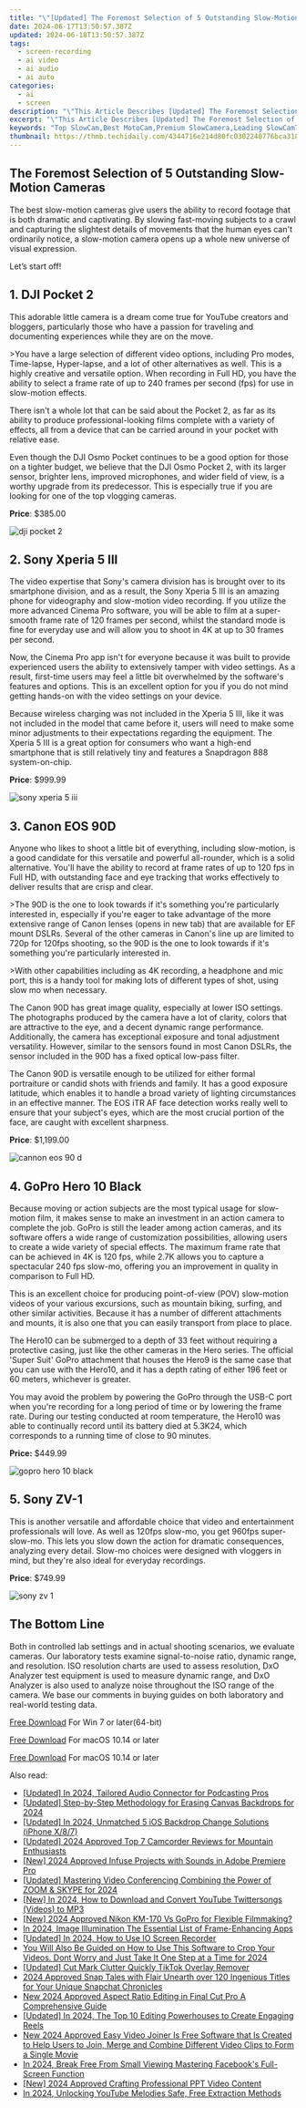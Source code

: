 ```yaml
---
title: "\"[Updated] The Foremost Selection of 5 Outstanding Slow-Motion Cameras for 2024\""
date: 2024-06-17T13:50:57.387Z
updated: 2024-06-18T13:50:57.387Z
tags: 
  - screen-recording
  - ai video
  - ai audio
  - ai auto
categories: 
  - ai
  - screen
description: "\"This Article Describes [Updated] The Foremost Selection of 5 Outstanding Slow-Motion Cameras for 2024\""
excerpt: "\"This Article Describes [Updated] The Foremost Selection of 5 Outstanding Slow-Motion Cameras for 2024\""
keywords: "Top SlowCam,Best MotoCam,Premium SlowCamera,Leading SlowCamTech,Elite SlowShotCams,Superior SlowCamGear,Top SlowMotionCameras"
thumbnail: https://thmb.techidaily.com/4344716e214d80fc0302240776bca3183fcb221b8492651a99a24a405c1e3fa0.jpg
---
```


## The Foremost Selection of 5 Outstanding Slow-Motion Cameras

The best slow-motion cameras give users the ability to record footage that is both dramatic and captivating. By slowing fast-moving subjects to a crawl and capturing the slightest details of movements that the human eyes can't ordinarily notice, a slow-motion camera opens up a whole new universe of visual expression.

Let’s start off!

## 1\. DJI Pocket 2

This adorable little camera is a dream come true for YouTube creators and bloggers, particularly those who have a passion for traveling and documenting experiences while they are on the move.

\>You have a large selection of different video options, including Pro modes, Time-lapse, Hyper-lapse, and a lot of other alternatives as well. This is a highly creative and versatile option. When recording in Full HD, you have the ability to select a frame rate of up to 240 frames per second (fps) for use in slow-motion effects.

There isn't a whole lot that can be said about the Pocket 2, as far as its ability to produce professional-looking films complete with a variety of effects, all from a device that can be carried around in your pocket with relative ease.

Even though the DJI Osmo Pocket continues to be a good option for those on a tighter budget, we believe that the DJI Osmo Pocket 2, with its larger sensor, brighter lens, improved microphones, and wider field of view, is a worthy upgrade from its predecessor. This is especially true if you are looking for one of the top vlogging cameras.

**Price**: $385.00

![dji pocket 2](https://images.wondershare.com/filmora/article-images/2022/11/dji-pocket-2.jpg)

## 2\. Sony Xperia 5 III

The video expertise that Sony's camera division has is brought over to its smartphone division, and as a result, the Sony Xperia 5 III is an amazing phone for videography and slow-motion video recording. If you utilize the more advanced Cinema Pro software, you will be able to film at a super-smooth frame rate of 120 frames per second, whilst the standard mode is fine for everyday use and will allow you to shoot in 4K at up to 30 frames per second.

Now, the Cinema Pro app isn't for everyone because it was built to provide experienced users the ability to extensively tamper with video settings. As a result, first-time users may feel a little bit overwhelmed by the software's features and options. This is an excellent option for you if you do not mind getting hands-on with the video settings on your device.

Because wireless charging was not included in the Xperia 5 III, like it was not included in the model that came before it, users will need to make some minor adjustments to their expectations regarding the equipment. The Xperia 5 III is a great option for consumers who want a high-end smartphone that is still relatively tiny and features a Snapdragon 888 system-on-chip.

**Price**: $999.99

![sony xperia 5 iii](https://images.wondershare.com/filmora/article-images/2022/11/sony-xperia-5-iii.jpg)

## 3\. Canon EOS 90D

Anyone who likes to shoot a little bit of everything, including slow-motion, is a good candidate for this versatile and powerful all-rounder, which is a solid alternative. You'll have the ability to record at frame rates of up to 120 fps in Full HD, with outstanding face and eye tracking that works effectively to deliver results that are crisp and clear.

\>The 90D is the one to look towards if it's something you're particularly interested in, especially if you're eager to take advantage of the more extensive range of Canon lenses (opens in new tab) that are available for EF mount DSLRs. Several of the other cameras in Canon's line up are limited to 720p for 120fps shooting, so the 90D is the one to look towards if it's something you're particularly interested in.

\>With other capabilities including as 4K recording, a headphone and mic port, this is a handy tool for making lots of different types of shot, using slow mo when necessary.

The Canon 90D has great image quality, especially at lower ISO settings. The photographs produced by the camera have a lot of clarity, colors that are attractive to the eye, and a decent dynamic range performance. Additionally, the camera has exceptional exposure and tonal adjustment versatility. However, similar to the sensors found in most Canon DSLRs, the sensor included in the 90D has a fixed optical low-pass filter.

The Canon 90D is versatile enough to be utilized for either formal portraiture or candid shots with friends and family. It has a good exposure latitude, which enables it to handle a broad variety of lighting circumstances in an effective manner. The EOS iTR AF face detection works really well to ensure that your subject's eyes, which are the most crucial portion of the face, are caught with excellent sharpness.

**Price**: $1,199.00

![cannon eos 90 d](https://images.wondershare.com/filmora/article-images/2022/11/cannon-eos-90-d.jpg)

## 4\. GoPro Hero 10 Black

Because moving or action subjects are the most typical usage for slow-motion film, it makes sense to make an investment in an action camera to complete the job. GoPro is still the leader among action cameras, and its software offers a wide range of customization possibilities, allowing users to create a wide variety of special effects. The maximum frame rate that can be achieved in 4K is 120 fps, while 2.7K allows you to capture a spectacular 240 fps slow-mo, offering you an improvement in quality in comparison to Full HD.

This is an excellent choice for producing point-of-view (POV) slow-motion videos of your various excursions, such as mountain biking, surfing, and other similar activities. Because it has a number of different attachments and mounts, it is also one that you can easily transport from place to place.

The Hero10 can be submerged to a depth of 33 feet without requiring a protective casing, just like the other cameras in the Hero series. The official 'Super Suit' GoPro attachment that houses the Hero9 is the same case that you can use with the Hero10, and it has a depth rating of either 196 feet or 60 meters, whichever is greater.

You may avoid the problem by powering the GoPro through the USB-C port when you're recording for a long period of time or by lowering the frame rate. During our testing conducted at room temperature, the Hero10 was able to continually record until its battery died at 5.3K24, which corresponds to a running time of close to 90 minutes.

**Price:** $449.99

![gopro hero 10 black](https://images.wondershare.com/filmora/article-images/2022/11/gopro-hero-10-black.jpg)

## 5\. Sony ZV-1

This is another versatile and affordable choice that video and entertainment professionals will love. As well as 120fps slow-mo, you get 960fps super-slow-mo. This lets you slow down the action for dramatic consequences, analyzing every detail. Slow-mo choices were designed with vloggers in mind, but they're also ideal for everyday recordings.

**Price**: $749.99

![sony zv 1](https://images.wondershare.com/filmora/article-images/2022/11/sony-zv-1.jpeg)

## The Bottom Line

Both in controlled lab settings and in actual shooting scenarios, we evaluate cameras. Our laboratory tests examine signal-to-noise ratio, dynamic range, and resolution. ISO resolution charts are used to assess resolution, DxO Analyzer test equipment is used to measure dynamic range, and DxO Analyzer is also used to analyze noise throughout the ISO range of the camera. We base our comments in buying guides on both laboratory and real-world testing data.

[Free Download](https://tools.techidaily.com/wondershare/filmora/download/) For Win 7 or later(64-bit)

[Free Download](https://tools.techidaily.com/wondershare/filmora/download/) For macOS 10.14 or later

[Free Download](https://tools.techidaily.com/wondershare/filmora/download/) For macOS 10.14 or later

<ins class="adsbygoogle"
     style="display:block"
     data-ad-format="autorelaxed"
     data-ad-client="ca-pub-7571918770474297"
     data-ad-slot="1223367746"></ins>

<ins class="adsbygoogle"
     style="display:block"
     data-ad-format="autorelaxed"
     data-ad-client="ca-pub-7571918770474297"
     data-ad-slot="1223367746"></ins>



<ins class="adsbygoogle"
     style="display:block"
     data-ad-client="ca-pub-7571918770474297"
     data-ad-slot="8358498916"
     data-ad-format="auto"
     data-full-width-responsive="true"></ins>


<span class="atpl-alsoreadstyle">Also read:</span>
<div><ul>
<li><a href="https://fox-boxes.techidaily.com/updated-in-2024-tailored-audio-connector-for-podcasting-pros/"><u>[Updated] In 2024, Tailored Audio Connector for Podcasting Pros</u></a></li>
<li><a href="https://fox-boxes.techidaily.com/updated-step-by-step-methodology-for-erasing-canvas-backdrops-for-2024/"><u>[Updated] Step-by-Step Methodology for Erasing Canvas Backdrops for 2024</u></a></li>
<li><a href="https://fox-boxes.techidaily.com/updated-in-2024-unmatched-5-ios-backdrop-change-solutions-iphone-x87/"><u>[Updated] In 2024, Unmatched 5 iOS Backdrop Change Solutions (iPhone X/8/7)</u></a></li>
<li><a href="https://fox-boxes.techidaily.com/updated-2024-approved-top-7-camcorder-reviews-for-mountain-enthusiasts/"><u>[Updated] 2024 Approved  Top 7 Camcorder Reviews for Mountain Enthusiasts</u></a></li>
<li><a href="https://fox-boxes.techidaily.com/new-2024-approved-infuse-projects-with-sounds-in-adobe-premiere-pro/"><u>[New] 2024 Approved  Infuse Projects with Sounds in Adobe Premiere Pro</u></a></li>
<li><a href="https://fox-boxes.techidaily.com/updated-mastering-video-conferencing-combining-the-power-of-zoom-and-skype-for-2024/"><u>[Updated] Mastering Video Conferencing  Combining the Power of ZOOM & SKYPE for 2024</u></a></li>
<li><a href="https://fox-boxes.techidaily.com/new-in-2024-how-to-download-and-convert-youtube-twittersongs-videos-to-mp3/"><u>[New] In 2024, How to Download and Convert YouTube Twittersongs (Videos) to MP3</u></a></li>
<li><a href="https://fox-boxes.techidaily.com/new-2024-approved-nikon-km-170-vs-gopro-for-flexible-filmmaking/"><u>[New] 2024 Approved  Nikon KM-170 Vs GoPro for Flexible Filmmaking?</u></a></li>
<li><a href="https://fox-boxes.techidaily.com/in-2024-image-illumination-the-essential-list-of-frame-enhancing-apps/"><u>In 2024, Image Illumination  The Essential List of Frame-Enhancing Apps</u></a></li>
<li><a href="https://screen-capture.techidaily.com/updated-in-2024-how-to-use-io-screen-recorder/"><u>[Updated] In 2024, How to Use IO Screen Recorder</u></a></li>
<li><a href="https://ai-editing-video.techidaily.com/you-will-also-be-guided-on-how-to-use-this-software-to-crop-your-videos-dont-worry-and-just-take-it-one-step-at-a-time-for-2024/"><u>You Will Also Be Guided on How to Use This Software to Crop Your Videos. Dont Worry and Just Take It One Step at a Time for 2024</u></a></li>
<li><a href="https://tiktok-videos.techidaily.com/updated-cut-mark-clutter-quickly-tiktok-overlay-remover/"><u>[Updated] Cut Mark Clutter Quickly  TikTok Overlay Remover</u></a></li>
<li><a href="https://snapchat-videos.techidaily.com/2024-approved-snap-tales-with-flair-unearth-over-120-ingenious-titles-for-your-unique-snapchat-chronicles/"><u>2024 Approved  Snap Tales with Flair  Unearth over 120 Ingenious Titles for Your Unique Snapchat Chronicles</u></a></li>
<li><a href="https://video-content-creator.techidaily.com/new-2024-approved-aspect-ratio-editing-in-final-cut-pro-a-comprehensive-guide/"><u>New 2024 Approved Aspect Ratio Editing in Final Cut Pro A Comprehensive Guide</u></a></li>
<li><a href="https://instagram-video-files.techidaily.com/updated-in-2024-the-top-10-editing-powerhouses-to-create-engaging-reels/"><u>[Updated] In 2024, The Top 10 Editing Powerhouses to Create Engaging Reels</u></a></li>
<li><a href="https://video-creation-software.techidaily.com/new-2024-approved-easy-video-joiner-is-free-software-that-is-created-to-help-users-to-join-merge-and-combine-different-video-clips-to-form-a-single-movie/"><u>New 2024 Approved Easy Video Joiner Is Free Software that Is Created to Help Users to Join, Merge and Combine Different Video Clips to Form a Single Movie</u></a></li>
<li><a href="https://facebook-video-content.techidaily.com/in-2024-break-free-from-small-viewing-mastering-facebooks-full-screen-function/"><u>In 2024, Break Free From Small Viewing  Mastering Facebook's Full-Screen Function</u></a></li>
<li><a href="https://screen-video-capture.techidaily.com/new-2024-approved-crafting-professional-ppt-video-content/"><u>[New] 2024 Approved  Crafting Professional PPT Video Content</u></a></li>
<li><a href="https://youtube-stream.techidaily.com/in-2024-unlocking-youtube-melodies-safe-free-extraction-methods/"><u>In 2024, Unlocking YouTube Melodies  Safe, Free Extraction Methods</u></a></li>
</ul></div>
